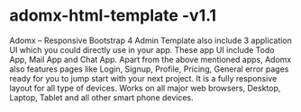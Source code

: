 # adomx-html-template -v1.1

Adomx – Responsive Bootstrap 4 Admin Template also include 3 application UI which you could directly use in your app. These app UI include Todo App, Mail App and Chat App.
Apart from the above mentioned apps, Adomx also features pages like Login, Signup, Profile, Pricing, General error pages ready for you to jump start with your next project.
It is a fully responsive layout for all type of devices. Works on all major web browsers, Desktop, Laptop, Tablet and all other smart phone devices.
